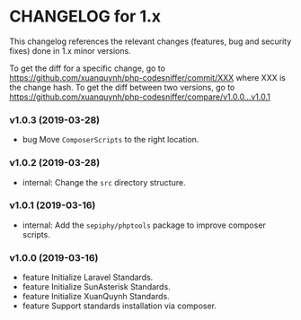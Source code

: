 CHANGELOG for 1.x
===================

This changelog references the relevant changes (features, bug and security fixes) done
in 1.x minor versions.

To get the diff for a specific change, go to https://github.com/xuanquynh/php-codesniffer/commit/XXX where XXX is the change hash.
To get the diff between two versions, go to https://github.com/xuanquynh/php-codesniffer/compare/v1.0.0...v1.0.1

### v1.0.3 (2019-03-28)

  * bug Move `ComposerScripts` to the right location.

### v1.0.2 (2019-03-28)

  * internal: Change the `src` directory structure.

### v1.0.1 (2019-03-16)

  * internal: Add the `sepiphy/phptools` package to improve composer scripts.

### v1.0.0 (2019-03-16)

  * feature Initialize Laravel Standards.
  * feature Initialize SunAsterisk Standards.
  * feature Initialize XuanQuynh Standards.
  * feature Support standards installation via composer.
